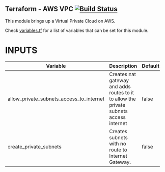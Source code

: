 ## Terraform - AWS VPC [![Build Status](https://travis-ci.org/onaio/terraform-aws-vpc.svg?branch=master)](https://travis-ci.org/onaio/terraform-aws-vpc)

This module brings up a Virtual Private Cloud on AWS.

Check [variables.tf](./variables.tf) for a list of variables that can be set for this module.


# INPUTS

| Variable                                  | Description                           |  Default
| ----------------------------------------- | ------------------------------------- | ----------- | 
| allow_private_subnets_access_to_internet  | Creates nat gateway and adds routes to it to allow the private subnets access internet                               | false       | 
| create_private_subnets                    | Creates subnets with no route to Internet Gateway.  | false       |    
